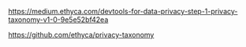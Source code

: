 
https://medium.ethyca.com/devtools-for-data-privacy-step-1-privacy-taxonomy-v1-0-9e5e52bf42ea

https://github.com/ethyca/privacy-taxonomy
